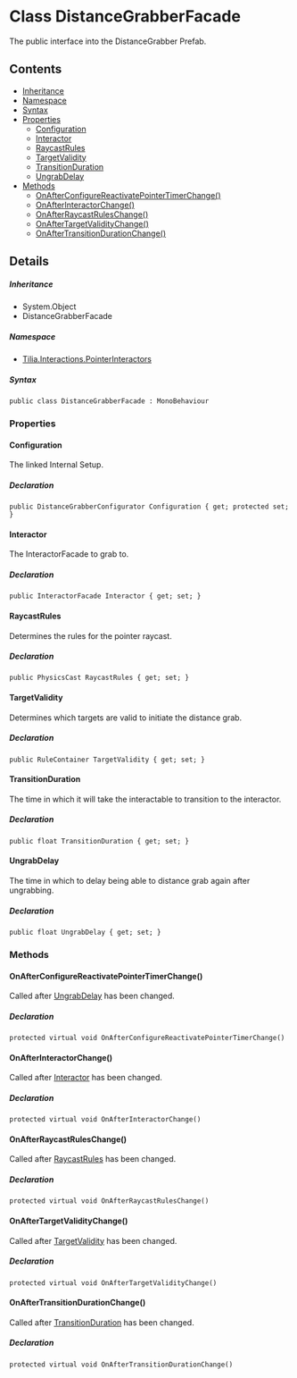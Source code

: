 # Class DistanceGrabberFacade

The public interface into the DistanceGrabber Prefab.

## Contents

* [Inheritance]
* [Namespace]
* [Syntax]
* [Properties]
  * [Configuration]
  * [Interactor]
  * [RaycastRules]
  * [TargetValidity]
  * [TransitionDuration]
  * [UngrabDelay]
* [Methods]
  * [OnAfterConfigureReactivatePointerTimerChange()]
  * [OnAfterInteractorChange()]
  * [OnAfterRaycastRulesChange()]
  * [OnAfterTargetValidityChange()]
  * [OnAfterTransitionDurationChange()]

## Details

##### Inheritance

* System.Object
* DistanceGrabberFacade

##### Namespace

* [Tilia.Interactions.PointerInteractors]

##### Syntax

```
public class DistanceGrabberFacade : MonoBehaviour
```

### Properties

#### Configuration

The linked Internal Setup.

##### Declaration

```
public DistanceGrabberConfigurator Configuration { get; protected set; }
```

#### Interactor

The InteractorFacade to grab to.

##### Declaration

```
public InteractorFacade Interactor { get; set; }
```

#### RaycastRules

Determines the rules for the pointer raycast.

##### Declaration

```
public PhysicsCast RaycastRules { get; set; }
```

#### TargetValidity

Determines which targets are valid to initiate the distance grab.

##### Declaration

```
public RuleContainer TargetValidity { get; set; }
```

#### TransitionDuration

The time in which it will take the interactable to transition to the interactor.

##### Declaration

```
public float TransitionDuration { get; set; }
```

#### UngrabDelay

The time in which to delay being able to distance grab again after ungrabbing.

##### Declaration

```
public float UngrabDelay { get; set; }
```

### Methods

#### OnAfterConfigureReactivatePointerTimerChange()

Called after [UngrabDelay] has been changed.

##### Declaration

```
protected virtual void OnAfterConfigureReactivatePointerTimerChange()
```

#### OnAfterInteractorChange()

Called after [Interactor] has been changed.

##### Declaration

```
protected virtual void OnAfterInteractorChange()
```

#### OnAfterRaycastRulesChange()

Called after [RaycastRules] has been changed.

##### Declaration

```
protected virtual void OnAfterRaycastRulesChange()
```

#### OnAfterTargetValidityChange()

Called after [TargetValidity] has been changed.

##### Declaration

```
protected virtual void OnAfterTargetValidityChange()
```

#### OnAfterTransitionDurationChange()

Called after [TransitionDuration] has been changed.

##### Declaration

```
protected virtual void OnAfterTransitionDurationChange()
```

[Tilia.Interactions.PointerInteractors]: README.md
[DistanceGrabberConfigurator]: DistanceGrabberConfigurator.md
[UngrabDelay]: DistanceGrabberFacade.md#UngrabDelay
[Interactor]: DistanceGrabberFacade.md#Interactor
[RaycastRules]: DistanceGrabberFacade.md#RaycastRules
[TargetValidity]: DistanceGrabberFacade.md#TargetValidity
[TransitionDuration]: DistanceGrabberFacade.md#TransitionDuration
[Inheritance]: #Inheritance
[Namespace]: #Namespace
[Syntax]: #Syntax
[Properties]: #Properties
[Configuration]: #Configuration
[Interactor]: #Interactor
[RaycastRules]: #RaycastRules
[TargetValidity]: #TargetValidity
[TransitionDuration]: #TransitionDuration
[UngrabDelay]: #UngrabDelay
[Methods]: #Methods
[OnAfterConfigureReactivatePointerTimerChange()]: #OnAfterConfigureReactivatePointerTimerChange
[OnAfterInteractorChange()]: #OnAfterInteractorChange
[OnAfterRaycastRulesChange()]: #OnAfterRaycastRulesChange
[OnAfterTargetValidityChange()]: #OnAfterTargetValidityChange
[OnAfterTransitionDurationChange()]: #OnAfterTransitionDurationChange
